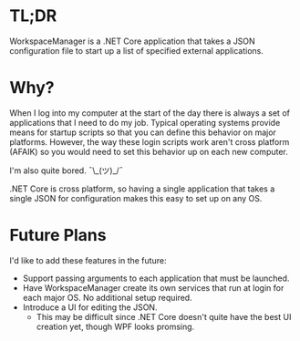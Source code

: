 # TL;DR

WorkspaceManager is a .NET Core application that takes a JSON configuration file to start up a list of specified external applications.

# Why?
When I log into my computer at the start of the day there is always a set of applications that I need to do my job. Typical operating systems provide means for startup scripts so that you can define this behavior on major platforms. However, the way these login scripts work aren't cross platform (AFAIK) so you would need to set this behavior up on each new computer.

I'm also quite bored. ¯\\\_(ツ)\_/¯

.NET Core is cross platform, so having a single application that takes a single JSON for configuration makes this easy to set up on any OS.

# Future Plans
I'd like to add these features in the future:

- Support passing arguments to each application that must be launched.
- Have WorkspaceManager create its own services that run at login for each major OS. No additional setup required.
- Introduce a UI for editing the JSON.
  - This may be difficult since .NET Core doesn't quite have the best UI creation yet, though WPF looks promsing.
